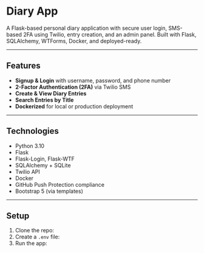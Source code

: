 #  Diary App

A Flask-based personal diary application with secure user login, SMS-based 2FA using Twilio, entry creation, and an admin panel. Built with Flask, SQLAlchemy, WTForms, Docker, and deployed-ready.

---

##  Features

-  **Signup & Login** with username, password, and phone number
-  **2-Factor Authentication (2FA)** via Twilio SMS
-  **Create & View Diary Entries**
-  **Search Entries by Title**
-  **Dockerized** for local or production deployment

---

##  Technologies

- Python 3.10
- Flask
- Flask-Login, Flask-WTF
- SQLAlchemy + SQLite
- Twilio API
- Docker
- GitHub Push Protection compliance
- Bootstrap 5 (via templates)

---
## Setup

1. Clone the repo:
2. Create a `.env` file:
3. Run the app:

